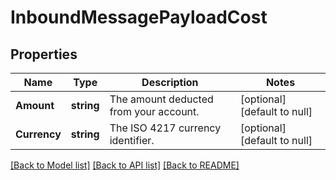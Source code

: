 # InboundMessagePayloadCost

## Properties
Name | Type | Description | Notes
------------ | ------------- | ------------- | -------------
**Amount** | **string** | The amount deducted from your account. | [optional] [default to null]
**Currency** | **string** | The ISO 4217 currency identifier. | [optional] [default to null]

[[Back to Model list]](../README.md#documentation-for-models) [[Back to API list]](../README.md#documentation-for-api-endpoints) [[Back to README]](../README.md)

